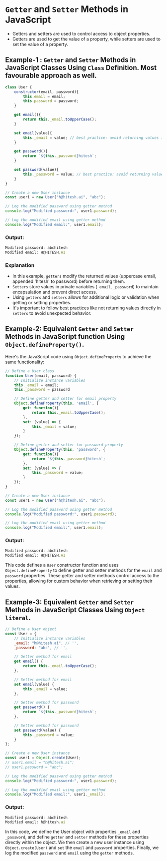# `Getter` and `Setter` Methods in JavaScript

- Getters and setters are used to control access to object properties.
- Getters are used to get the value of a property, while setters are used to set the value of a property.

## Example-1 : `Getter` and `Setter` Methods in JavaScript Classes Using `Class` Definition. Most favourable approach as well.

```javascript
class User {
    constructor(email, password){
        this.email = email;
        this.password = password;
    }

    get email(){
        return this._email.toUpperCase();
    }

    set email(value){
        this._email = value; // best practice: avoid returning values in a setter
    }

    get password(){
        return `${this._password}hitesh`;
    }

    set password(value){
        this._password = value; // best practice: avoid returning values in a setter
    }
}

// Create a new User instance
const user1 = new User("h@hitesh.ai", "abc");

// Log the modified password using getter method
console.log("Modified password:", user1.password);

// Log the modified email using getter method
console.log("Modified email:", user1.email);
```

### Output:

```js
Modified password: abchitesh
Modified email: H@HITESH.AI
```

### Explanation
- In this example, `getters` modify the returned values (uppercase email, appended 'hitesh' to password) before returning them.
- `Setters` store values in private variables (`_email`, `_password`) to maintain encapsulation and prevent direct access.
- Using `getters` and `setters` allows for additional logic or validation when getting or setting properties.
- It's important to follow best practices like not returning values directly in `setters` to avoid unexpected behavior.

## Example-2: Equivalent `Getter` and `Setter` Methods in JavaScript function Using `Object.defineProperty()`.

Here's the JavaScript code using `Object.defineProperty` to achieve the same functionality:

```javascript
// Define a User class
function User(email, password) {
    // Initialize instance variables
    this._email = email;
    this._password = password

    // Define getter and setter for email property
    Object.defineProperty(this, 'email', {
        get: function(){
            return this._email.toUpperCase();
        },
        set: (value) => {
            this._email = value;
        }
    });

    // Define getter and setter for password property
    Object.defineProperty(this, 'password', {
        get: function(){
            return `${this._password}hitesh`;
        },
        set: (value) => {
            this._password = value;
        }
    });
}

// Create a new User instance
const user1 = new User("h@hitesh.ai", "abc");

// Log the modified password using getter method
console.log("Modified password:", user1.password);

// Log the modified email using getter method
console.log("Modified email:", user1.email);
```

### Output:

```js
Modified password: abchitesh
Modified email: H@HITESH.AI
```

This code defines a `User` constructor function and uses `Object.defineProperty` to define getter and setter methods for the `email` and `password` properties. These getter and setter methods control access to the properties, allowing for custom behavior when retrieving or setting their values.

## Example-3: Equivalent `Getter` and `Setter` Methods in JavaScript Classes Using `Object literal`.

```js
// Define a User object
const User = {
    // Initialize instance variables
    _email: "h@hitesh.ai", // '',
    _password: "abc", // '',

    // Getter method for email
    get email() {
        return this._email.toUpperCase();
    },

    // Setter method for email
    set email(value) {
        this._email = value;
    },

    // Getter method for password
    get password() {
        return `${this._password}hitesh`;
    },

    // Setter method for password
    set password(value) {
        this._password = value;
    }
};

// Create a new User instance
const user1 = Object.create(User);
// user1.email = "h@hitesh.ai";
// user1.password = "abc";

// Log the modified password using getter method
console.log("Modified password:", user1.password);

// Log the modified email using getter method
console.log("Modified email:", user1._email);
```

### Output:

```js
Modified password: abchitesh
Modified email: h@hitesh.ai
```

In this code, we define the User object with properties `_email` and `_password`, and define `getter` and `setter` methods for these properties directly within the object. We then create a new user instance using `Object.create(User)` and `set` the `email` and `password` properties. Finally, we log the modified `password` and `email` using the `getter` methods.
